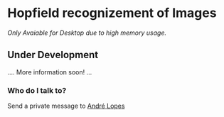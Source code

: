 # Hopfield recognizement of Images #
*Only Avaiable for Desktop due to high memory usage.*



## Under Development ##

....
More information soon!
...

### Who do I talk to? ###

Send a private message to [André Lopes](http://bitbucket.org/andrelopes1705)